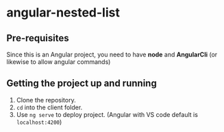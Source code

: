 # angular-nested-list
## Pre-requisites
Since this is an Angular project, you need to have **node** and **AngularCli** (or likewise to allow angular commands)
## Getting the project up and running
1. Clone the repository.
2. `cd` into the client folder.
3. Use `ng serve` to deploy project. (Angular with VS code default is `localhost:4200`)

